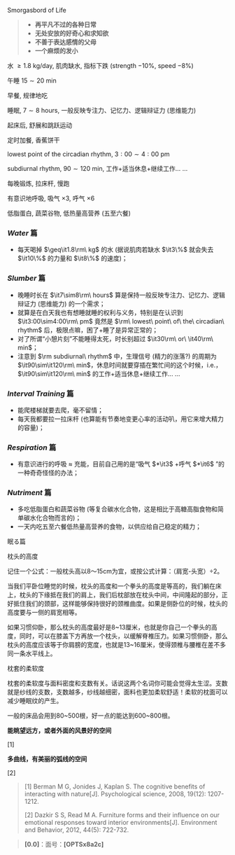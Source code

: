 





Smorgasbord of Life



> - **再平凡不过的各种日常**
>- **无处安放的好奇心和求知欲**
> - **不善于表达感情的父母**
>- **一个麻烦的发小**















水 $\geq1.8\text{ kg/day}$, 肌肉缺水, 指标下跌 (strength $-10\%$, speed $-8\%$)

午睡 $15\sim20\text{ min}$

早餐, 规律地吃

睡眠, $7\sim8\text{ hours}$, 一般反映专注力、记忆力、逻辑辩证力 (思维能力)

起床后, 舒展和跳跃运动

定时加餐, 香蕉饼干

lowest point of the circadian rhythm, $3:00\sim4:00\text{ pm}$

subdiurnal rhythm, $90\sim120\text{ min}$, 工作+适当休息+继续工作... ...

每晚锻炼, 拉床杆, 慢跑

有意识地呼吸, 吸气 $\times3$, 呼气 $\times6$

低脂蛋白, 蔬菜谷物, 低热量高营养 (五至六餐)

### *Water* 篇

- 每天喝掉 $\geq\it1.8\rm\ kg$ 的水 (据说肌肉若缺水 $\it3\%$ 就会失去 $\it10\%$ 的力量和 $\it8\%$ 的速度)；

### *Slumber* 篇

- 晚睡时长在 $\it7\sim8\rm\ hours$ 算是保持一般反映专注力、记忆力、逻辑辩证力 (思维能力) 的一个需求；
- 就算是在白天我也有想睡就睡的权利与义务，特别是在认识到 $\it3:00\sim4:00\rm\ pm$ 竟然是 $\rm\ lowest\ point\ of\ the\ circadian\ rhythm$ 后，极限点嘛，困了+睡了是异常正常的；
- 对了所谓“小憩片刻”不能睡得太死，时长别超过 $\it30\rm\ or\ \it40\rm\ min$；
- 注意到 $\rm subdiurnal\ rhythm$ 中，生理信号 (精力的涨落?) 的周期为 $\it90\sim\it120\rm\ min$，休息时间就要穿插在繁忙间的这个时候，i.e.，$\it90\sim\it120\rm\ min$ 的工作+适当休息+继续工作... ...

### *Interval Training* 篇

- 能爬楼梯就要去爬，毫不留情；
- 每天我都要拉一拉床杆 (也算能有节奏地变更心率的活动叭，用它来增大精力的容量)；

### *Respiration* 篇

- 有意识进行的呼吸 $\approx$ 充能，目前自己用的是“吸气 $*\it3$ +呼气 $*\it6$ ”的一种奇奇怪怪的办法；

### *Nutriment* 篇

- 多吃低脂蛋白和蔬菜谷物 (等复合碳水化合物，这是相比于高糖高脂食物和简单碳水化合物而言的)；
- 一天内吃五至六餐低热量高营养的食物，以供应给自己稳定的精力；

















眠る篇

枕头的高度

记住一个公式：一般枕头高以8～15cm为宜，或按公式计算：（肩宽-头宽）÷2。

当我们平卧位睡觉的时候，枕头的高度和一个拳头的高度是等高的，我们躺在床上，枕头的下缘抵在我们的肩上，我们后枕部放在枕头中间，中间隆起的部分，正好抵住我们的颈部，这样能够保持很好的颈椎曲度。如果是侧卧位的时候，枕头的高度要与一侧的肩宽相等。

如果习惯仰卧，那么枕头的高度最好是8~13厘米，也就是你自己一个拳头的高度，同时，可以在膝盖下方再放一个枕头，以缓解脊椎压力。如果习惯侧卧，那么枕头的高度应该等于你肩膀的宽度，也就是13~16厘米，使得颈椎与腰椎在差不多同一条水平线上。

枕套的柔软度




枕套的柔软度与面料密度和支数有关。话说这两个名词你可能会觉得太生涩。支数就是纱线的支数，支数越多，纱线越细密，面料也更加柔软舒适！柔软的枕面可以减少睡眠纹的产生。

一般的床品会用到80~500根，好一点的能达到600~800根。







**能眺望远方，或者外面的风景好的空间**

[1]

**多曲线，有美丽的弧线的空间**

[2]



> [1] Berman M G, Jonides J, Kaplan S. The cognitive benefits of interacting with nature[J]. Psychological science, 2008, 19(12): 1207-1212.
>
> [2] Dazkir S S, Read M A. Furniture forms and their influence on our emotional responses toward interior environments[J]. Environment and Behavior, 2012, 44(5): 722-732.









>**[0.0]**：面号：**[OPTSx8a2c]**

